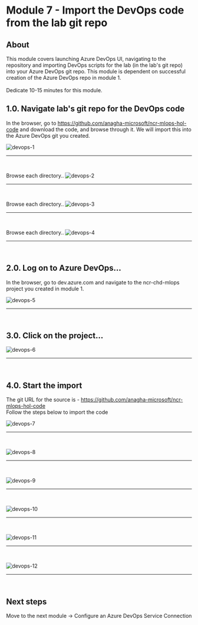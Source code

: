 # Module 7 - Import the DevOps code from the lab git repo

## About
This module covers launching Azure DevOps UI, navigating to the repository and importing DevOps scripts for the lab (in the lab's git repo) into your Azure DevOps git repo. This module is dependent on successful creation of the Azure DevOps repo in module 1.
<br><br>Dedicate 10-15 minutes for this module.

## 1.0. Navigate lab's git repo for the DevOps code
In the browser, go to https://github.com/anagha-microsoft/ncr-mlops-hol-code and download the code, and browse through it.  We will import this into the Azure DevOps git you created.

![devops-1](../images/0001-devops-import-git-02.png)
<br>
<hr>
<br>

Browse each directory..
![devops-2](../images/0001-devops-import-git-03.png)
<br>
<hr>
<br>

Browse each directory..
![devops-3](../images/0001-devops-import-git-04.png)
<br>
<hr>
<br>

Browse each directory..
![devops-4](../images/0001-devops-import-git-05.png)
<br>
<hr>
<br>


## 2.0. Log on to Azure DevOps...
In the browser, go to dev.azure.com and navigate to the ncr-chd-mlops project you created in module 1.

![devops-5](../images/0001-logon-devops-01.png)
<br>
<hr>
<br>


## 3.0. Click on the project...

![devops-6](../images/0001-logon-devops-02.png)
<br>
<hr>
<br>

## 4.0. Start the import

The git URL for the source is - https://github.com/anagha-microsoft/ncr-mlops-hol-code <br>
Follow the steps below to import the code<br>

![devops-7](../images/0001-import-devops-code-01.png)
<br>
<hr>
<br>

![devops-8](../images/0001-import-devops-code-02.png)
<br>
<hr>
<br>

![devops-9](../images/0001-import-devops-code-03.png)
<br>
<hr>
<br>

![devops-10](../images/0001-import-devops-code-04.png)
<br>
<hr>
<br>

![devops-11](../images/0001-import-devops-code-05.png)
<br>
<hr>
<br>

![devops-12](../images/0001-import-devops-code-06.png)
<br>
<hr>
<br>

## Next steps
Move to the next module -> Configure an Azure DevOps Service Connection
